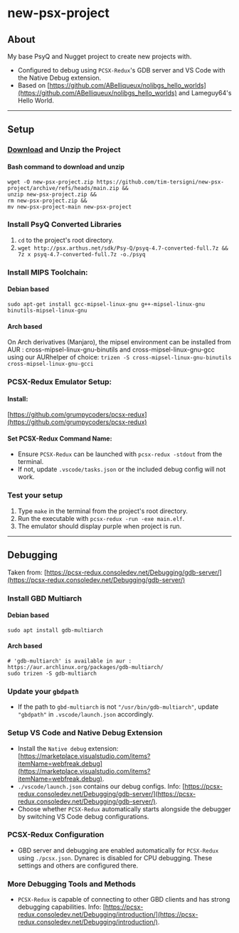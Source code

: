 # new-psx-project
## About
My base PsyQ and Nugget project to create new projects with.
- Configured to debug using ```PCSX-Redux```'s GDB server and VS Code with the Native Debug extension.
- Based on [https://github.com/ABelliqueux/nolibgs_hello_worlds](https://github.com/ABelliqueux/nolibgs_hello_worlds) and Lameguy64's Hello World.

---

## Setup
### [Download](https://github.com/tim-tersigni/new-psx-project/archive/refs/heads/main.zip) and Unzip the Project
#### Bash command to download and unzip
```
wget -O new-psx-project.zip https://github.com/tim-tersigni/new-psx-project/archive/refs/heads/main.zip && 
unzip new-psx-project.zip && 
rm new-psx-project.zip && 
mv new-psx-project-main new-psx-project
```
### Install PsyQ Converted Libraries
1. ```cd``` to the project's root directory.
2. ```wget http://psx.arthus.net/sdk/Psy-Q/psyq-4.7-converted-full.7z && 7z x psyq-4.7-converted-full.7z -o./psyq```
### Install MIPS Toolchain:
#### Debian based
```sudo apt-get install gcc-mipsel-linux-gnu g++-mipsel-linux-gnu binutils-mipsel-linux-gnu```
#### Arch based
On Arch derivatives (Manjaro), the mipsel environment can be installed from AUR : cross-mipsel-linux-gnu-binutils and cross-mipsel-linux-gnu-gcc using our AURhelper of choice:
```trizen -S cross-mipsel-linux-gnu-binutils cross-mipsel-linux-gnu-gcci```
### PCSX-Redux Emulator Setup:
#### Install:
[https://github.com/grumpycoders/pcsx-redux](https://github.com/grumpycoders/pcsx-redux)
#### Set PCSX-Redux Command Name:
- Ensure ```PCSX-Redux``` can be launched with ```pcsx-redux -stdout``` from the terminal.
- If not, update ```.vscode/tasks.json``` or the included debug config will not work.
### Test your setup
1. Type ```make``` in the terminal from the project's root directory.
2. Run the executable with ```pcsx-redux -run -exe main.elf```.
3. The emulator should display purple when project is run.

---

## Debugging
Taken from: [https://pcsx-redux.consoledev.net/Debugging/gdb-server/](https://pcsx-redux.consoledev.net/Debugging/gdb-server/)
### Install GBD Multiarch
#### Debian based
```
sudo apt install gdb-multiarch
```
#### Arch based
```
# 'gdb-multiarch' is available in aur : https://aur.archlinux.org/packages/gdb-multiarch/
sudo trizen -S gdb-multiarch
```
### Update your ```gbdpath```
- If the path to ```gbd-multiarch``` is not ```"/usr/bin/gdb-multiarch"```, update ```"gbdpath"``` in ```.vscode/launch.json``` accordingly.
### Setup VS Code and Native Debug Extension
- Install the ```Native debug``` extension: [https://marketplace.visualstudio.com/items?itemName=webfreak.debug](https://marketplace.visualstudio.com/items?itemName=webfreak.debug).
- ```./vscode/launch.json``` contains our debug configs. Info: [https://pcsx-redux.consoledev.net/Debugging/gdb-server/](https://pcsx-redux.consoledev.net/Debugging/gdb-server/).
- Choose whether ```PCSX-Redux``` automatically starts alongside the debugger by switching VS Code debug configurations.
### PCSX-Redux Configuration
- GBD server and debugging are enabled automatically for ```PCSX-Redux``` using ```./pcsx.json```. Dynarec is disabled for CPU debugging. These settings and others are configured there.
### More Debugging Tools and Methods
- ```PCSX-Redux``` is capable of connecting to other GBD clients and has strong debugging capabilities. Info: [https://pcsx-redux.consoledev.net/Debugging/introduction/](https://pcsx-redux.consoledev.net/Debugging/introduction/).

